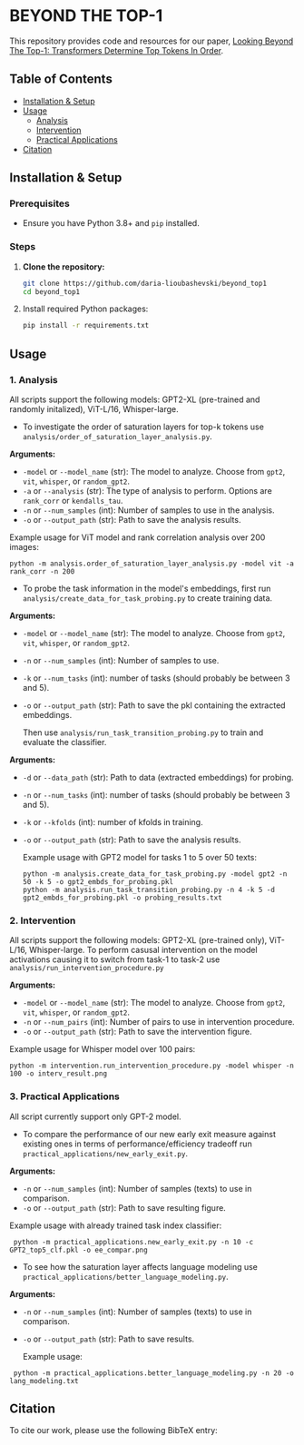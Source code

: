 # BEYOND THE TOP-1
This repository provides code and resources for our paper, [Looking Beyond The Top-1: Transformers Determine Top Tokens In Order](). 

## Table of Contents
- [Installation & Setup](#installation--setup)
- [Usage](#usage)
  - [Analysis](#1-analysis)
  - [Intervention](#2-intervention)
  - [Practical Applications](#3-practical-applications)
- [Citation](#citation)

## Installation & Setup

### Prerequisites
- Ensure you have Python 3.8+ and `pip` installed.

### Steps
1. **Clone the repository:**
   ```bash
   git clone https://github.com/daria-lioubashevski/beyond_top1
   cd beyond_top1

2. Install required Python packages:
    ```bash
    pip install -r requirements.txt
    ```

## Usage
### 1. Analysis
All scripts support the following models: GPT2-XL (pre-trained and randomly initalized), ViT-L/16, Whisper-large.
* To investigate the order of saturation layers for top-k tokens use `analysis/order_of_saturation_layer_analysis.py`.

**Arguments:**

- `-model` or `--model_name` (str): The model to analyze. Choose from `gpt2`, `vit`, `whisper`, or `random_gpt2`.
- `-a` or `--analysis` (str): The type of analysis to perform. Options are `rank_corr` or `kendalls_tau`.
- `-n` or `--num_samples` (int): Number of samples to use in the analysis.
- `-o` or `--output_path` (str): Path to save the analysis results.

 
 Example usage for ViT model and rank correlation analysis over 200 images:
  ```
  python -m analysis.order_of_saturation_layer_analysis.py -model vit -a rank_corr -n 200
  ``` 
* To probe the task information in the model's embeddings, first run `analysis/create_data_for_task_probing.py` to create training data.
  
**Arguments:**
- `-model` or `--model_name` (str): The model to analyze. Choose from `gpt2`, `vit`, `whisper`, or `random_gpt2`.
- `-n` or `--num_samples` (int): Number of samples to use.
- `-k` or `--num_tasks` (int): number of tasks (should probably be between 3 and 5).
- `-o` or `--output_path` (str): Path to save the pkl containing the extracted embeddings.
  

  Then use `analysis/run_task_transition_probing.py` to train and evaluate the classifier.
  
**Arguments:**
- `-d` or `--data_path` (str): Path to data (extracted embeddings) for probing. 
- `-n` or `--num_tasks` (int): number of tasks (should probably be between 3 and 5).
- `-k` or `--kfolds` (int): number of kfolds in training.
- `-o` or `--output_path` (str): Path to save the analysis results.

  
  Example usage with GPT2 model for tasks 1 to 5 over 50 texts:
  ```
  python -m analysis.create_data_for_task_probing.py -model gpt2 -n 50 -k 5 -o gpt2_embds_for_probing.pkl
  python -m analysis.run_task_transition_probing.py -n 4 -k 5 -d gpt2_embds_for_probing.pkl -o probing_results.txt
  ``` 

### 2. Intervention
All scripts support the following models: GPT2-XL (pre-trained only), ViT-L/16, Whisper-large.
To perform casusal intervention on the model activations causing it to switch from task-1 to task-2 use `analysis/run_intervention_procedure.py`

**Arguments:**

- `-model` or `--model_name` (str): The model to analyze. Choose from `gpt2`, `vit`, `whisper`, or `random_gpt2`.
- `-n` or `--num_pairs` (int): Number of pairs to use in intervention procedure.
- `-o` or `--output_path` (str): Path to save the intervention figure.

 Example usage for Whisper model over 100 pairs:
  ```
  python -m intervention.run_intervention_procedure.py -model whisper -n 100 -o interv_result.png
  ``` 

### 3. Practical Applications
All script currently support only GPT-2 model.
* To compare the performance of our new early exit measure against existing ones in terms of performance/efficiency tradeoff run 
`practical_applications/new_early_exit.py`.

**Arguments:**

- `-n` or `--num_samples` (int): Number of samples (texts) to use in comparison.
- `-o` or `--output_path` (str): Path to save resulting figure.

 Example usage with already trained task index classifier:
 ```
  python -m practical_applications.new_early_exit.py -n 10 -c GPT2_top5_clf.pkl -o ee_compar.png
 ```

* To see how the saturation layer affects language modeling use  `practical_applications/better_language_modeling.py`.

**Arguments:**  

- `-n` or `--num_samples` (int): Number of samples (texts) to use in comparison.
- `-o` or `--output_path` (str): Path to save results. 


  Example usage:
 ```
  python -m practical_applications.better_language_modeling.py -n 20 -o lang_modeling.txt
 ```

## Citation
To cite our work, please use the following BibTeX entry:
